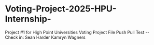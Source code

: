# Voting-Project-2025-HPU-Internship-
Project #1 for High Point Universities Voting Project
File Push Pull Test -- Check in:
Sean Harder
Kamryn Wagners